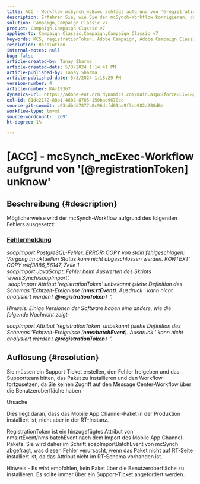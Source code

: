 ```yaml
---
title: ACC - Workflow mcSynch_mcExec schlägt aufgrund von '@registrationToken unknow' fehl
description: Erfahren Sie, wie Sie den mcSynch-Workflow korrigieren, der aufgrund eines Fehlers bei der Auswertung des Skripts 'eventSynch/soapImport' in den angehaltenen Zustand versetzt wird.
solution: Campaign,Campaign Classic v7
product: Campaign,Campaign Classic v7
applies-to: Campaign Classic,Campaign,Campaign Classic v7
keywords: KCS, registrationToken, Adobe Campaign, Adobe Campaign Classic, ACC, mcSynch_mcExec-Workflow schlägt fehl, Fehlerbehebung
resolution: Resolution
internal-notes: null
bug: false
article-created-by: Tanay Sharma .
article-created-date: 5/3/2024 1:14:41 PM
article-published-by: Tanay Sharma .
article-published-date: 5/3/2024 1:18:29 PM
version-number: 4
article-number: KA-19367
dynamics-url: https://adobe-ent.crm.dynamics.com/main.aspx?forceUCI=1&pagetype=entityrecord&etn=knowledgearticle&id=3ba19b17-4f09-ef11-9f8a-6045bd026dc7
exl-id: 81dc2172-88b1-4682-8705-150bae9670ec
source-git-commit: c93cdbdd7877c0c96dcfd01aa9f3eb982a280d8e
workflow-type: tm+mt
source-wordcount: '269'
ht-degree: 1%

---
```


# [ACC] - mcSynch_mcExec-Workflow aufgrund von &#39;[@registrationToken] unknow&#39;

## Beschreibung {#description}


Möglicherweise wird der mcSynch-Workflow aufgrund des folgenden Fehlers ausgesetzt:



### <u>Fehlermeldung</u>

*soapImport PostgreSQL-Fehler: ERROR: COPY von stdin fehlgeschlagen: Vorgang im aktuellen Status kann nicht abgeschlossen werden. KONTEXT: COPY wkf3886_56147, Zeile 1
<br>soapImport JavaScript: Fehler beim Auswerten des Skripts &#39;eventSynch/soapImport&#39;.
<br> soapImport Attribut &#39;registrationToken&#39; unbekannt (siehe Definition des Schemas &#39;Echtzeit-Ereignisse (<b>nms:rtEvent</b>). Ausdruck &#39; kann nicht analysiert werden`[` <b>@registrationToken</b>`]` &quot;.*

*Hinweis: Einige Versionen der Software haben eine andere, wie die folgende Nachricht zeigt:*

*soapImport Attribut &#39;registrationToken&#39; unbekannt (siehe Definition des Schemas &#39;Echtzeit-Ereignisse (<b>nms:batchEvent</b>). Ausdruck &#39; kann nicht analysiert werden`[` <b>@registrationToken</b>`]` &quot;.*


## Auflösung {#resolution}


Sie müssen ein Support-Ticket erstellen, den Fehler freigeben und das Supportteam bitten, das Paket zu installieren und den Workflow fortzusetzen, da Sie keinen Zugriff auf den Message Center-Workflow über die Benutzeroberfläche haben



Ursache

Dies liegt daran, dass das Mobile App Channel-Paket in der Produktion installiert ist, nicht aber in der RT-Instanz.

RegistrationToken ist ein hinzugefügtes Attribut von nms:rtEvent/nms:batchEvent nach dem Import des Mobile App Channel-Pakets. Sie wird daher im Schritt soapImportBatchEvent von mcSynch abgefragt, was diesen Fehler verursacht, wenn das Paket nicht auf RT-Seite installiert ist, da das Attribut nicht im RT-Schema vorhanden ist.



Hinweis - Es wird empfohlen, kein Paket über die Benutzeroberfläche zu installieren. Es sollte immer über ein Support-Ticket angefordert werden.

